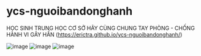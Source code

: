 # ycs-nguoibandonghanh
HỌC SINH TRUNG HỌC CƠ SỞ HÃY CÙNG CHUNG TAY PHÒNG - CHỐNG HÀNH VI GÂY HẤN (https://erictra.github.io/ycs-nguoibandonghanh/)

![image](https://github.com/EricTra/ycs-nguoibandonghanh/assets/92014047/1a2b57f6-7cbd-48da-8004-8f1db69f46c7)
![image](https://github.com/EricTra/ycs-nguoibandonghanh/assets/92014047/066abfa5-765d-4f32-8209-956293c4787d)
![image](https://github.com/EricTra/ycs-nguoibandonghanh/assets/92014047/c578cc3b-a604-4e68-af80-4aa5bef2e033)



